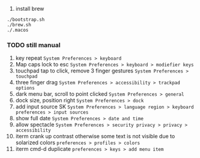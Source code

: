 1. install brew

```
./bootstrap.sh
./brew.sh
./.macos
```

### TODO still manual
1. key repeat `System Preferences > keyboard`
1. Map caps lock to esc `System Preferences > keyboard > modiefier keys`
1. touchpad tap to click, remove 3 finger gestures `System Preferences > touchpad`
1. three finger drag `System Preferences > accessibility > trackpad options`
1. dark menu bar, scroll to point clicked `System Preferences > general`
1. dock size, position right `System Preferences > dock`
1. add input source SK `System Preferences > language region > keyboard preferences > input sources`
1. show full date `System Preferences > date and time`
1. allow spectacle `System Preferences > security privacy > privacy > accessibility`
1. iterm crank up contrast otherwise some text is not visible due to solarized colors `preferences > profiles > colors`
1. iterm cmd-d duplicate `preferences > keys > add menu item`
